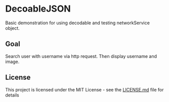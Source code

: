 # DecoableJSON

Basic demonstration for using decodable and testing networkService object.

## Goal

Search user with username via http request. Then display username and image.

## License

This project is licensed under the MIT License - see the [LICENSE.md](LICENSE.md) file for details
